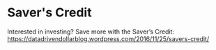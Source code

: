 # Saver's Credit
Interested in investing? Save more with the Saver’s Credit: https://datadrivendollarblog.wordpress.com/2016/11/25/savers-credit/
